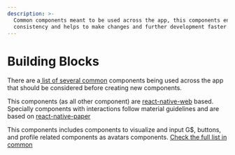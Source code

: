 ```yaml
---
description: >-
  Common components meant to be used across the app, this components ensure
  consistency and helps to make changes and further development faster.
---
```


# Building Blocks

There are a[ list of several common](https://github.com/GoodDollar/GoodDAPP/tree/b00db878d6079d7a2a8a9982f3943c2707f51747/docs/dapp/components/common.md) components being used across the app that should be considered before creating new components.

This components \(as all other component\) are [react-native-web](https://github.com/necolas/react-native-web) based. Specially components with interactions follow material guidelines and are based on [react-native-paper](https://reactnativepaper.com/)

This components includes components to visualize and input G$, buttons, and profile related components as avatars components. [Check the full list in common](https://github.com/GoodDollar/GoodDAPP/tree/b00db878d6079d7a2a8a9982f3943c2707f51747/docs/dapp/components/common.md)

